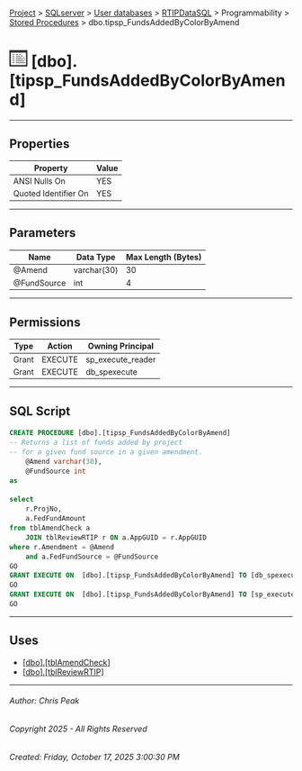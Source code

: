 #### 

[Project](../../../../../index.md) > [SQLserver](../../../../index.md) > [User databases](../../../index.md) > [RTIPDataSQL](../../index.md) > Programmability > [Stored Procedures](Stored_Procedures.md) > dbo.tipsp_FundsAddedByColorByAmend

# ![Stored Procedures](../../../../../Images/StoredProcedure32.png) [dbo].[tipsp_FundsAddedByColorByAmend]

---

## <a name="#properties"></a>Properties

| Property | Value |
|---|---|
| ANSI Nulls On | YES |
| Quoted Identifier On | YES |


---

## <a name="#parameters"></a>Parameters

| Name | Data Type | Max Length (Bytes) |
|---|---|---|
| @Amend | varchar(30) | 30 |
| @FundSource | int | 4 |


---

## <a name="#permissions"></a>Permissions

| Type | Action | Owning Principal |
|---|---|---|
| Grant | EXECUTE | sp_execute_reader |
| Grant | EXECUTE | db_spexecute |


---

## <a name="#sqlscript"></a>SQL Script

```sql
CREATE PROCEDURE [dbo].[tipsp_FundsAddedByColorByAmend]
-- Returns a list of funds added by project
-- for a given fund source in a given amendment.
	@Amend varchar(30),
	@FundSource int
as

select
	r.ProjNo,
	a.FedFundAmount
from tblAmendCheck a
	JOIN tblReviewRTIP r ON a.AppGUID = r.AppGUID
where r.Amendment = @Amend
	and a.FedFundSource = @FundSource
GO
GRANT EXECUTE ON  [dbo].[tipsp_FundsAddedByColorByAmend] TO [db_spexecute]
GO
GRANT EXECUTE ON  [dbo].[tipsp_FundsAddedByColorByAmend] TO [sp_execute_reader]
GO

```


---

## <a name="#uses"></a>Uses

* [[dbo].[tblAmendCheck]](../../Tables/dbo_tblAmendCheck.md)
* [[dbo].[tblReviewRTIP]](../../Tables/dbo_tblReviewRTIP.md)


---

###### Author:  Chris Peak

###### Copyright 2025 - All Rights Reserved

###### Created: Friday, October 17, 2025 3:00:30 PM

